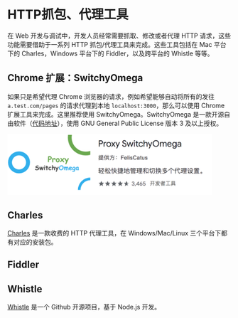 # HTTP抓包、代理工具

在 Web 开发与调试中，开发人员经常需要抓取、修改或者代理 HTTP 请求，这些功能需要借助于一系列 HTTP 抓包/代理工具来完成。这些工具包括在 Mac 平台下的 Charles，Windows 平台下的 Fiddler，以及跨平台的 Whistle 等等。

## Chrome 扩展：SwitchyOmega

如果只是希望代理 Chrome 浏览器的请求，例如希望能够自动将所有的发往 `a.test.com/pages` 的请求代理到本地 `localhost:3000`，那么可以使用 Chrome 扩展工具来完成。这里推荐使用 SwitchyOmega。SwitchyOmega 是一款开源自由软件（[代码地址](https://github.com/FelisCatus/SwitchyOmega)），使用 GNU General Public License 版本 3 及以上授权。

<img src="./images/switchy-omega-01.png" class="rounded" style="width: 460px;" />

## Charles

[Charles](https://www.charlesproxy.com/) 是一款收费的 HTTP 代理工具，在 Windows/Mac/Linux 三个平台下都有对应的安装包。

## Fiddler

## Whistle

[Whistle](https://github.com/avwo/whistle) 是一个 Github 开源项目，基于 Node.js 开发。



